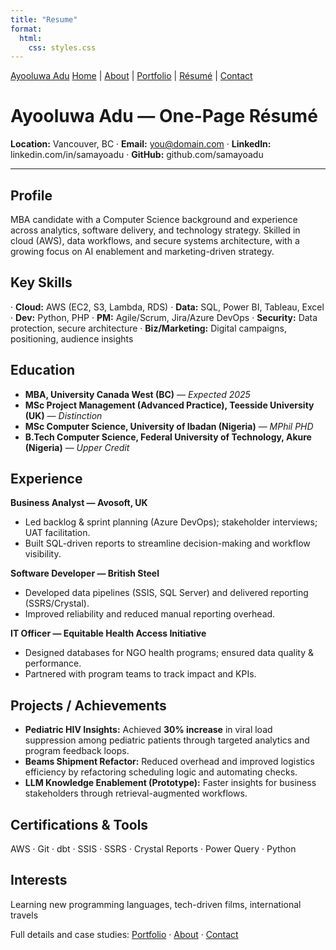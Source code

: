 ```yaml
---
title: "Resume"
format:
  html:
    css: styles.css
---
```


<nav>

<div class="nav-inner" markdown="1">

<a class="brand" href="index.md">Ayooluwa Adu</a>
<a href="index.md">Home</a> |
<a href="about.md">About</a> |
<a href="portfolio.md">Portfolio</a> |
<a href="resume.md">Résumé</a> |
<a href="contact.md">Contact</a>
</div>

</nav>


<div class="page" markdown="1">

# Ayooluwa Adu — One-Page Résumé

  **Location:** Vancouver, BC · **Email:** you@domain.com · **LinkedIn:** linkedin.com/in/samayoadu · **GitHub:** github.com/samayoadu

  ---

## Profile

  MBA candidate with a Computer Science background and experience across analytics, software delivery, and technology strategy. Skilled in cloud (AWS), data workflows, and secure systems architecture, with a growing focus on AI enablement and marketing-driven strategy.

## Key Skills

  · **Cloud:** AWS (EC2, S3, Lambda, RDS) 
  · **Data:** SQL, Power BI, Tableau, Excel 
  · **Dev:** Python, PHP 
  · **PM:** Agile/Scrum, Jira/Azure DevOps 
  · **Security:** Data protection, secure architecture 
  · **Biz/Marketing:** Digital campaigns, positioning, audience insights

## Education

  - **MBA, University Canada West (BC)** — *Expected 2025*
  - **MSc Project Management (Advanced Practice), Teesside University (UK)** — *Distinction*
  - **MSc Computer Science, University of Ibadan (Nigeria)**  — *MPhil PHD*
  - **B.Tech Computer Science, Federal University of Technology, Akure (Nigeria)**  — *Upper Credit*

## Experience

  **Business Analyst — Avosoft, UK**  
  - Led backlog & sprint planning (Azure DevOps); stakeholder interviews; UAT facilitation.  
  - Built SQL-driven reports to streamline decision-making and workflow visibility.

  **Software Developer — British Steel**  
  - Developed data pipelines (SSIS, SQL Server) and delivered reporting (SSRS/Crystal).  
  - Improved reliability and reduced manual reporting overhead.

  **IT Officer — Equitable Health Access Initiative**  
  - Designed databases for NGO health programs; ensured data quality & performance.  
  - Partnered with program teams to track impact and KPIs.

## Projects / Achievements

  - **Pediatric HIV Insights:** Achieved **30% increase** in viral load suppression among pediatric patients through targeted analytics and program feedback loops.  
  - **Beams Shipment Refactor:** Reduced overhead and improved logistics efficiency by refactoring scheduling logic and automating checks.  
  - **LLM Knowledge Enablement (Prototype):** Faster insights for business stakeholders through retrieval-augmented workflows.

## Certifications & Tools

  AWS · Git · dbt · SSIS · SSRS · Crystal Reports · Power Query · Python

## Interests

  Learning new programming languages, tech-driven films, international travels

<footer>
    Full details and case studies: <a href="portfolio.md">Portfolio</a> · <a href="about.md">About</a> · <a href="contact.md">Contact</a>
</footer>

</div>
